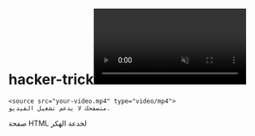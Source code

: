 # hacker-trick<video autoplay loop muted controls>
    <source src="your-video.mp4" type="video/mp4">
    متصفحك لا يدعم تشغيل الفيديو.
</video>

صفحة HTML لخدعة الهكر

